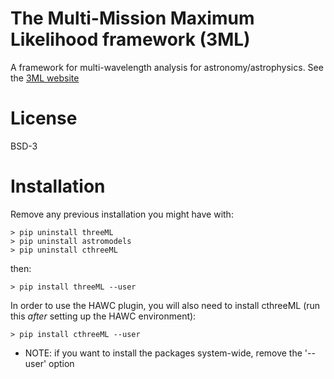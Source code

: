 # The Multi-Mission Maximum Likelihood framework (3ML)

A framework for multi-wavelength analysis for astronomy/astrophysics. See the [3ML website](https://threeml.stanford.edu) 


# License

BSD-3

# Installation

Remove any previous installation you might have with:

```
> pip uninstall threeML
> pip uninstall astromodels
> pip uninstall cthreeML
```

then:

```
> pip install threeML --user
```

In order to use the HAWC plugin, you will also need to install cthreeML (run this *after* setting up the HAWC environment):

```
> pip install cthreeML --user
```

* NOTE: if you want to install the packages system-wide, remove the '--user' option

